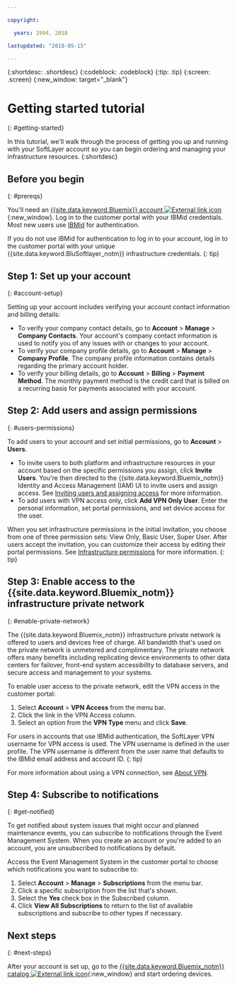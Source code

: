 ```yaml
---

copyright:

  years: 1994, 2018

lastupdated: "2018-05-15"

---
```


{:shortdesc: .shortdesc}
{:codeblock: .codeblock}
{:tip: .tip}
{:screen: .screen}
{:new_window: target="_blank"}


# Getting started tutorial
{: #getting-started}

In this tutorial, we'll walk through the process of getting you up and running with your SoftLayer account so you can begin ordering and managing your infrastructure resources.
{:shortdesc}

## Before you begin
{: #prereqs}

You'll need an [{{site.data.keyword.Bluemix}} account ![External link icon](../icons/launch-glyph.svg "External link icon")](https://control.bluemix.net/){:new_window}. Log in to the customer portal with your IBMid credentials. Most new users use [IBMid](/docs/account/softlayerlink.html#switchtoIBMid) for authentication.

If you do not use IBMid for authentication to log in to your account, log in to the customer portal with your unique {{site.data.keyword.BluSoftlayer_notm}} infrastructure credentials.
{: tip}

## Step 1: Set up your account
{: #account-setup}

Setting up your account includes verifying your account contact information and billing details:
 * To verify your company contact details, go to **Account** > **Manage** > **Company Contacts**. Your account's company contact information is used to notify you of any issues with or changes to your account.
 * To verify your company profile details, go to **Account** > **Manage** > **Company Profile**. The company profile information contains details regarding the primary account holder.
 * To verify your billing details, go to **Account** > **Billing** > **Payment Method**. The monthly payment method is the credit card that is billed on a recurring basis for payments associated with your account.

## Step 2: Add users and assign permissions
{: #users-permissions}

To add users to your account and set initial permissions, go to **Account** > **Users**.
 * To invite users to both platform and infrastructure resources in your account based on the specific permissions you assign, click **Invite Users**. You're then directed to the {{site.data.keyword.Bluemix_notm}} Identity and Access Management (IAM) UI to invite users and assign access. See [Inviting users and assigning access](/docs/iam/iamuserinv.html) for more information.
 * To add users with VPN access only, click **Add VPN Only User**. Enter the personal information, set portal permissions, and set device access for the user.

When you set infrastructure permissions in the initial invitation, you choose from one of three permission sets: View Only, Basic User, Super User. After users accept the invitation, you can customize their access by editing their portal permissions. See [Infrastructure permissions](/docs/iam/infrastructureaccess.html) for more information.
{: tip}

## Step 3: Enable access to the {{site.data.keyword.Bluemix_notm}} infrastructure private network
{: #enable-private-network}

The {{site.data.keyword.Bluemix_notm}} infrastructure private network is offered to users and devices free of charge. All bandwidth that's used on the private network is unmetered and complimentary. The private network offers many benefits including replicating device environments to other data centers for failover, front-end system accessibility to database servers, and secure access and management to your systems.

To enable user access to the private network, edit the VPN access in the customer portal:
  1. Select **Account** > **VPN Access** from the menu bar.  
  2. Click the link in the VPN Access column.
  3. Select an option from the **VPN Type** menu and click **Save**.  

For users in accounts that use IBMid authentication, the SoftLayer VPN username for VPN access is used. The VPN username is defined in the user profile. The VPN username is different from the user name that defaults to the IBMid email address and account ID.
{: tip}

For more information about using a VPN connection, see [About VPN](/docs/infrastructure/iaas-vpn/about-vpn.html).

## Step 4: Subscribe to notifications
{: #get-notified}

To get notified about system issues that might occur and planned maintenance events, you can subscribe to notifications through the Event Management System. When you create an account or you're added to an account, you are unsubscribed to notifications by default.

Access the Event Management System in the customer portal to choose which notifications you want to subscribe to:
  1. Select **Account** > **Manage** > **Subscriptions** from the menu bar.
  2. Click a specific subscription from the list that's shown.
  3. Select the **Yes** check box in the Subscribed column.
  4. Click **View All Subscriptions** to return to the list of available subscriptions and subscribe to other types if necessary.

## Next steps
{: #next-steps}

After your account is set up, go to the [{{site.data.keyword.Bluemix_notm}} catalog ![External link icon](../icons/launch-glyph.svg)](https://console.bluemix.net/catalog/?category=infrastructure){:new_window} and start ordering devices.
